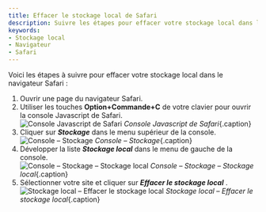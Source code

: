 ```yaml
---
title: Effacer le stockage local de Safari
description: Suivre les étapes pour effacer votre stockage local dans le navigateur de Safari.
keywords:
- Stockage local
- Navigateur
- Safari
---
```

Voici les étapes à suivre pour effacer votre stockage local dans le navigateur Safari :  

1. Ouvrir une page du navigateur Safari.  
1. Utiliser les touches **Option+Commande+C** de votre clavier pour ouvrir la console Javascript de Safari.  
![Console Javascript de Safari](/img/fr/kb/KB2066.png) 
*Console Javascript de Safari*{.caption}
1. Cliquer sur ***Stockage*** dans le menu supérieur de la console.  
![Console – Stockage](/img/fr/kb/KB2067.png) 
*Console – Stockage*{.caption}
1. Développer la liste ***Stockage local*** dans le menu de gauche de la console.  
![Console – Stockage – Stockage local](/img/fr/kb/KB2068.png) 
*Console – Stockage – Stockage local*{.caption} 
1. Sélectionner votre site et cliquer sur ***Effacer le stockage local*** . 
![Stockage local – Effacer le stockage local](/img/fr/kb/KB2069.png) 
*Stockage local – Effacer le stockage local*{.caption}

